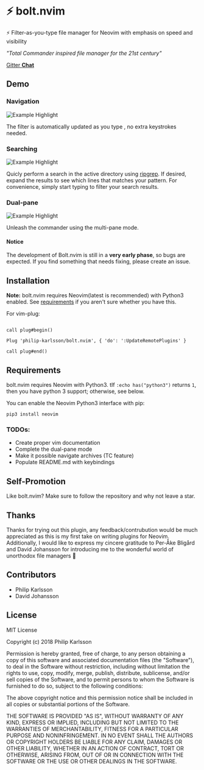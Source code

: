 # ⚡ bolt.nvim

⚡ Filter-as-you-type file manager for Neovim with emphasis on speed and visibility

_"Total Commander inspired file manager for the 21st century"_

[Gitter **Chat**](https://gitter.im/bolt-nvim/Lobby)

## Demo

### Navigation
![Example Highlight](https://imgur.com/iES2mVQ.gif)

The filter is automatically updated as you type , no extra keystrokes needed.

### Searching
![Example Highlight](https://imgur.com/VBUnCBQ.gif)

Quicly perform a search in the active directory using [ripgrep](https://github.com/BurntSushi/ripgrep). If desired, expand the
results to see which lines that matches your pattern. For convenience, simply start
typing to filter your search results.

### Dual-pane
![Example Highlight](https://imgur.com/8uCxpO8.gif)

Unleash the commander using the multi-pane mode.

#### Notice

The development of Bolt.nvim is still in a **very early phase**, so bugs are expected. 
If you find something that needs fixing, please create an issue.

## Installation

**Note:** bolt.nvim requires Neovim(latest is recommended) with Python3 enabled.
See [requirements](#requirements) if you aren't sure whether you have this.

For vim-plug:

```vim

call plug#begin()

Plug 'philip-karlsson/bolt.nvim', { 'do': ':UpdateRemotePlugins' }

call plug#end()
```

## Requirements
bolt.nvim requires Neovim with Python3.
tIf `:echo has("python3")` returns `1`, then you have python 3 support; otherwise, see below.

You can enable the Neovim Python3 interface with pip:

    pip3 install neovim

### TODOs:
- Create proper vim documentation
- Complete the dual-pane mode
- Make it possible navigate archives (TC feature)
- Populate README.md with keybindings

## Self-Promotion
Like bolt.nvim? Make sure to follow the repository and why not leave a star.

## Thanks
Thanks for trying out this plugin, any feedback/contrubution would be much appreciated as
this is my first take on writing plugins for Neovim. Additionally, I would like to express my
cincere gratitude to Per-Åke Bligård and David Johansson for introducing me to the wonderful
world of unorthodox file managers 🍻

## Contributors
- Philip Karlsson
- David Johansson

## License
MIT License

Copyright (c) 2018 Philip Karlsson

Permission is hereby granted, free of charge, to any person obtaining a copy
of this software and associated documentation files (the "Software"), to deal
in the Software without restriction, including without limitation the rights
to use, copy, modify, merge, publish, distribute, sublicense, and/or sell
copies of the Software, and to permit persons to whom the Software is
furnished to do so, subject to the following conditions:

The above copyright notice and this permission notice shall be included in all
copies or substantial portions of the Software.

THE SOFTWARE IS PROVIDED "AS IS", WITHOUT WARRANTY OF ANY KIND, EXPRESS OR
IMPLIED, INCLUDING BUT NOT LIMITED TO THE WARRANTIES OF MERCHANTABILITY,
FITNESS FOR A PARTICULAR PURPOSE AND NONINFRINGEMENT. IN NO EVENT SHALL THE
AUTHORS OR COPYRIGHT HOLDERS BE LIABLE FOR ANY CLAIM, DAMAGES OR OTHER
LIABILITY, WHETHER IN AN ACTION OF CONTRACT, TORT OR OTHERWISE, ARISING FROM,
OUT OF OR IN CONNECTION WITH THE SOFTWARE OR THE USE OR OTHER DEALINGS IN THE
SOFTWARE.
